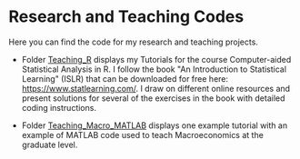# Research and Teaching Codes

Here you can find the code for my research and teaching projects.

* Folder [Teaching_R](https://github.com/RicardoGabriel/Research/tree/main/Teaching_R) displays my Tutorials for the course Computer-aided Statistical Analysis in R. I follow the book "An Introduction to Statistical Learning" (ISLR) that can be downloaded for free here: https://www.statlearning.com/. I draw on different online resources and present solutions for several of the exercises in the book with detailed coding instructions.

* Folder [Teaching_Macro_MATLAB](https://github.com/RicardoGabriel/Research/tree/main/Teaching_Macro_MATLAB) displays one example tutorial with an example of MATLAB code used to teach Macroeconomics at the graduate level.
